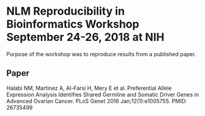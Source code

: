 # NLM Reproducibility in Bioinformatics Workshop September 24-26, 2018 at NIH
Purpose of the workshop was to reproduce results from a published paper.


## Paper
Halabi NM, Martinez A, Al-Farsi H, Mery E et al. Preferential Allele Expression Analysis Identifies Shared Germline and Somatic Driver Genes in Advanced Ovarian Cancer. PLoS Genet 2016 Jan;12(1):e1005755. PMID: 26735499
